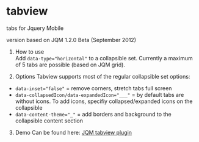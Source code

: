 tabview
=======

tabs for Jquery Mobile 

version based on JQM 1.2.0 Beta (September 2012)

1. How to use   
Add `data-type="horizontal"` to a collapsible set. Currently a maximum of 5 tabs are possible (based on JQM grid).
  
2. Options
Tabview supports most of the regular collapsible set options:

- `data-inset="false"` = remove corners, stretch tabs full screen
- `data-collapsedIcon/data-expandedIcon="___"` = by default tabs are without icons. To add icons, specifiy collapsed/expanded icons on the collapsible
- `data-content-theme="_"` = add borders and background to the collapsible content section

3. Demo
Can be found here:  [JQM tabview plugin](http://www.franckreich.de/jqm/tabview/demo.html)


